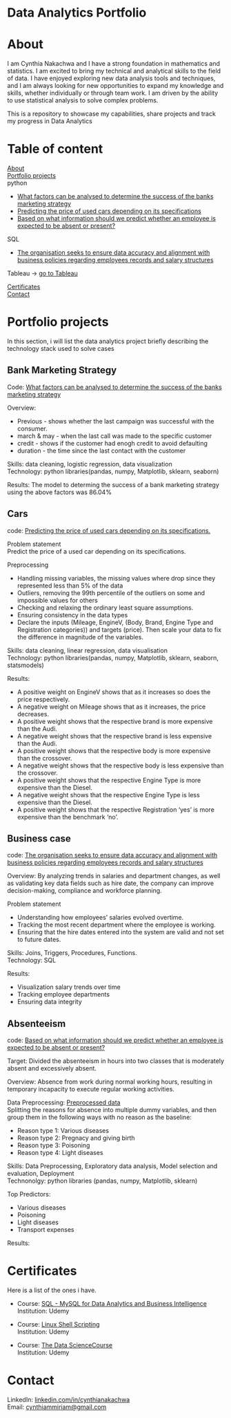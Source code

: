 # Data Analytics Portfolio

# About
I am Cynthia Nakachwa and I have a strong foundation in mathematics and statistics. I am excited to bring my technical and analytical skills to the field of data. I have enjoyed exploring new data analysis tools and techniques, and I am always looking for new opportunities to expand my knowledge and skills, whether individually or through team work. I am driven by the ability to use statistical analysis to solve complex problems.

This is a repository to showcase my capabilities, share projects and track my progress in Data Analytics
# Table of content
[About](#About)\
[Portfolio projects](#Portfolio-projects)\
python
* [What factors can be analysed to determine the success of the banks marketing strategy](#Bank-Marketing-Strategy)
* [Predicting the price of used cars depending on its specifications](#Cars)
* [Based on what information should we predict whether an employee is expected to be absent or present?](#Absenteeism)

SQL
* [The organisation seeks to ensure data accuracy and alignment with business policies regarding employees records and salary structures](#Business-case)

Tableau -> [go to Tableau](https://public.tableau.com/app/profile/cynthia.nakachwa/vizzes)

[Certificates](#Certificates)\
[Contact](#Contact)

# Portfolio projects
In this section, i will list the data analytics project briefly describing the technology stack used to solve cases

## Bank Marketing Strategy
Code: [What factors can be analysed to determine the success of the banks marketing strategy](https://github.com/CynthiaMiriam/Data-Analyst-Portfolio/blob/main/Bank%20marketing%20analysis.ipynb)

Overview:
*  Previous - shows whether the last campaign was successful with the consumer.
*  march & may - when the last call was made to the specific customer
*  credit - shows if the customer had enogh credit to avoid defaulting
*  duration - the time since the last contact with the customer

Skills: data cleaning, logistic regression, data visualization\
Technology: python libraries(pandas, numpy, Matplotlib, sklearn, seaborn)

Results: The model to determing the success of a bank marketing strategy using the above factors was 86.04%

## Cars
code: [Predicting the price of used cars depending on its specifications. ](https://github.com/CynthiaMiriam/Data-Analyst-Portfolio/blob/main/used%20cars.ipynb)

Problem statement\
Predict the price of a used car depending on its specifications.

Preprocessing
* Handling missing variables, the missing values where drop since they represented less than 5% of the data
* Outliers, removing the 99th percentile of the outliers on some and impossible values for others
* Checking and relaxing the ordinary least square assumptions.
* Ensuring consistency in the data types 
* Declare the inputs (Mileage, EngineV, (Body, Brand, Engine Type and Registration categories)) and targets (price).  Then scale your data to fix the difference in magnitude of the variables.

Skills: data cleaning, linear regression, data visualisation\
Technology: python libraries(pandas, numpy, Matplotlib, sklearn, seaborn, statsmodels)

Results:
* 	A positive weight on EngineV shows that as it increases so does the price respectively.
* 	A negative weight on Mileage shows that as it increases, the price decreases.
*  A positive weight shows that the respective brand is more expensive than the Audi.
*  A negative weight shows that the respective brand is less expensive than the Audi.
*  A positive weight shows that the respective body is more expensive than the crossover.
*  A negative weight shows that the respective body is less expensive than the crossover.
*  A positive weight shows that the respective Engine Type is more expensive than the Diesel.
*  A negative weight shows that the respective Engine Type is less expensive than the Diesel.
*  A positive weight shows that the respective Registration ‘yes’ is more expensive than the benchmark ‘no’.



## Business case
code: [The organisation seeks to ensure data accuracy and alignment with business policies regarding employees records and salary structures](https://github.com/CynthiaMiriam/Data-Analyst-Portfolio/blob/main/Business%20case.sql)

Overview: By analyzing trends in salaries and department changes, as well as validating key data fields such as hire date, the company can improve decision-making, compliance and workforce planning.

Problem statement
* 	Understanding how employees’ salaries evolved overtime.
*  Tracking the most recent department where the employee is working.
*  Ensuring that the hire dates entered into the system are valid and not set to future dates.

Skills: Joins, Triggers, Procedures, Functions.\
Technology: SQL

Results:
* Visualization salary trends over time
* Tracking employee departments
* Ensuring data integrity 


## Absenteeism
code: [Based on what information should we predict whether an employee is expected to be absent or present?](https://github.com/CynthiaMiriam/Data-Analyst-Portfolio/blob/a9bf4e9095086dd1c1ff87d6a003a59e899f4f44/Absenteeism%20Machine%20Learning%20(all%20inputs%20standardized).ipynb)

Target: Divided the absenteeism in hours into two classes that is moderately absent and excessively absent. 

Overview: Absence from work during normal working hours, resulting in temporary incapacity to execute regular working activities.

Data Preprocessing: [Preprocessed data](https://github.com/CynthiaMiriam/Data-Analyst-Portfolio/blob/main/Absenteeism.ipynb)\
Splitting the reasons for absence into multiple dummy variables, and then group them in the following ways with no reason as the baseline:  
* Reason type 1: Various diseases
* Reason type 2: Pregnacy and giving birth
* Reason type 3: Poisoning
* Reason type 4: Light diseases

Skills: Data Preprocessing, Exploratory data analysis, Model selection and evaluation, Deployment\
Technonolgy: python libraries (pandas, numpy, Matplotlib, sklearn)

Top Predictors:
* Various diseases 
* Poisoning 
* Light diseases 
* Transport expenses 

Results:

# Certificates
Here is a list of the ones i have.
* Course: [SQL - MySQL for Data Analytics and Business Intelligence](https://www.udemy.com/certificate/UC-a555ae99-f4d7-45dc-a6a6-2b5045b14d71/)\
  Institution: Udemy
 
* Course: [Linux Shell Scripting](https://www.udemy.com/certificate/UC-1bc76ee0-7416-406f-8654-5543c8cfc0dc/)\
  Institution: Udemy 
  
* Course: [The Data ScienceCourse](https://www.udemy.com/certificate/UC-a7326c3d-ba65-48bd-b1df-523f7227f5af/)\
  Institution: Udemy
  
# Contact
LinkedIn: [linkedin.com/in/cynthianakachwa](https://www.linkedin.com/in/cynthia-nakachwa/)\
Email: cynthiammiriam@gmail.com
